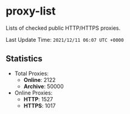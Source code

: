 # proxy-list  
Lists of checked public HTTP/HTTPS proxies.    

Last Update Time: `2021/12/11 06:07 UTC +0000`  
## Statistics  
- Total Proxies:  
  - **Online**: 2122  
  - **Archive**: 50000  
- Online Proxies:  
  - **HTTP**: 1527  
  - **HTTPS**: 1017  
